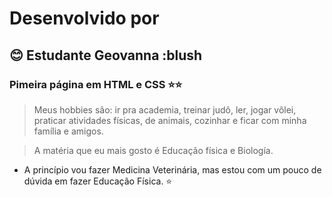 # Desenvolvido por
## :blush: Estudante Geovanna  :blush
### Pimeira página em HTML e CSS :star::star:
> Meus hobbies são: ir pra academia, treinar judô, ler, jogar vôlei, praticar atividades físicas, de animais, cozinhar e ficar com minha família e amigos.

> A matéria que eu mais gosto é Educação física e  Biología.

* A princípio vou fazer Medicina Veterinária, mas estou com um pouco de dúvida em fazer Educação Física. :star:


